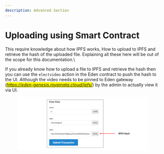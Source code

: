 ```yaml
---
description: Advanced Section
---
```


# Uploading using Smart Contract

This require knowledge about how IPFS works, How to upload to IPFS and retrieve the hash of the uploaded file. Explaining all these here will be out of the scope for this documentation.\


If you already know how to upload a file to IPFS and  retrieve the hash then you can use the `electvideo` action in the Eden contract to push the hash to the UI. Although the video needs to be pinned to Eden gateway (_<mark style="color:blue;">https://eden-genesis.mypinata.cloud/ipfs/</mark>_) by the admin to actually view it via UI.

<figure><img src="../../.gitbook/assets/image (5).png" alt=""><figcaption></figcaption></figure>

